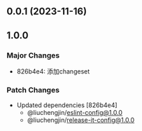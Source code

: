 ## 0.0.1 (2023-11-16)

## 1.0.0

### Major Changes

- 826b4e4: 添加changeset

### Patch Changes

- Updated dependencies [826b4e4]
  - @liuchengjin/eslint-config@1.0.0
  - @liuchengjin/release-it-config@1.0.0
